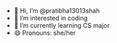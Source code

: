 - 👋 Hi, I’m @pratibha13013shah
- 👀 I’m interested in coding 
- 🌱 I’m currently learning CS major 
- 😄 Pronouns: she/her


<!---
pratibha13013shah/pratibha13013shah is a ✨ special ✨ repository because its `README.md` (this file) appears on your GitHub profile.
You can click the Preview link to take a look at your changes.
--->
